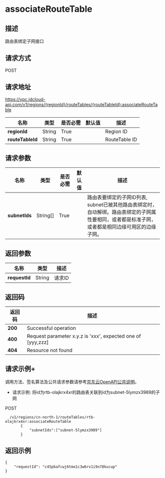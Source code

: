 # associateRouteTable


## 描述
路由表绑定子网接口

## 请求方式
POST

## 请求地址
https://vpc.jdcloud-api.com/v1/regions/{regionId}/routeTables/{routeTableId}:associateRouteTable

|名称|类型|是否必需|默认值|描述|
|---|---|---|---|---|
|**regionId**|String|True| |Region ID|
|**routeTableId**|String|True| |RouteTable ID|

## 请求参数
|名称|类型|是否必需|默认值|描述|
|---|---|---|---|---|
|**subnetIds**|String[]|True| |路由表要绑定的子网ID列表, subnet已被其他路由表绑定时，自动解绑。路由表绑定的子网属性要相同，或者都是标准子网，或者都是相同边缘可用区的边缘子网。|


## 返回参数
|名称|类型|描述|
|---|---|---|
|**requestId**|String|请求ID|


## 返回码
|返回码|描述|
|---|---|
|**200**|Successful operation|
|**400**|Request parameter x.y.z is 'xxx', expected one of [yyy,zzz]|
|**404**|Resource not found|

## 请求示例+
调用方法、签名算法及公共请求参数请参考[京东云OpenAPI公共说明](https://docs.jdcloud.com/common-declaration/api/introduction)。
- 请求示例: 将id为rtb-olajkrx4xr的路由表关联到id为subnet-5lymzx3989的子网

POST
```
  /v1/regions/cn-north-1/routeTables/rtb-olajkrx4xr:associateRouteTable
       {
           "subnetIds":["subnet-5lymzx3989"]
       }

```

## 返回示例
```
{
    "requestId": "c45pbafcwj6tmo1c3w6rv1i9n78kucup"
}
```
